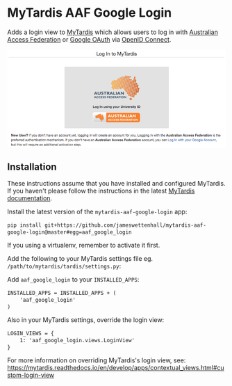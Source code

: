 # MyTardis AAF Google Login

Adds a login view to [MyTardis](https://github.com/mytardis/mytardis) which
allows users to log in with 
[Australian Access Federation](https://aaf.edu.au/about/)
or [Google OAuth](https://developers.google.com/identity/protocols/OAuth2) via
[OpenID Connect](https://openid.net/connect/).

![AAF Google login](docs/images/aaf-google-login.png)

## Installation

These instructions assume that you have installed and configured MyTardis.
If you haven't please follow the instructions in the latest [MyTardis documentation](https://mytardis.readthedocs.io/en/develop/admin/install.html).

Install the latest version of the `mytardis-aaf-google-login` app:

```
pip install git+https://github.com/jameswettenhall/mytardis-aaf-google-login@master#egg=aaf_google_login
```

If you using a virtualenv, remember to activate it first.

Add the following to your MyTardis settings file eg. `/path/to/mytardis/tardis/settings.py`:

Add `aaf_google_login` to your `INSTALLED_APPS`:

```
INSTALLED_APPS = INSTALLED_APPS + (
    'aaf_google_login'
)
```

Also in your MyTardis settings, override the login view:

```
LOGIN_VIEWS = {
    1: 'aaf_google_login.views.LoginView'
}
```

For more information on overriding MyTardis's login view, see:
<https://mytardis.readthedocs.io/en/develop/apps/contextual_views.html#custom-login-view>
